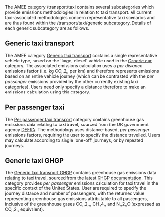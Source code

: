 The AMEE category /transport/taxi contains several subcategories which
provide emissions methodologies in relation to taxi transport. All
current taxi-associated methodologies concern representative taxi
scenarios and are thus found within the /transport/taxi/generic
subcategory. Details of each generic subcategory are as follows.

## Generic taxi transport

The AMEE category [Generic taxi transport](Generic_taxi_transport)
contains a single representative vehicle type, based on the 'large,
diesel' vehicle used in the [Generic car](Generic_car_transport)
category. The associated emissions calculation uses a *per distance*
emissions factor (i.e. kg CO,,2,, per km) and therefore represents
emissions based on an entire vehicle journey (which can be contrasted
with the *per passenger* emissions provided by the other currently
existing taxi categories). Users need only specify a distance therefore
to make an emissions calculation using this category.

## Per passenger taxi

The [Per passenger taxi transport](Per_passenger_taxi_transport)
category contains greenhouse gas emissions data relating to taxi travel,
sourced from the UK government agency
[DEFRA](http://www.defra.gov.uk/environment/business/reporting/conversion-factors.htm).
The methodology uses distance-based, *per passenger* emissions factors,
requiring the user to specify the distance travelled. Users may
calculate according to single 'one-off' journeys, or by repeated
journeys.

## Generic taxi GHGP

The [Generic taxi transport GHGP](Generic_taxi_transport_GHGP) contains
greenhouse gas emissions data relating to taxi travel, sourced from the
latest [GHGP
documentation](http://www.ghgprotocol.org/calculation-tools/all-tools).
This category provides *per passenger* emissions calculation for taxi
travel in the specific context of the United States. User are required
to specify the journey distance and number of passengers, with the
returned value representing greenhouse gas emissions attributable to all
passengers, inclusive of the greenhouse gases CO,,2,,, CH,,4,, and
N,,2,,O (expressed as CO,,2,, equivalent).
